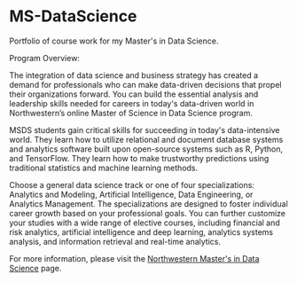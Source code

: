# MS-DataScience

Portfolio of course work for my Master's in Data Science.

Program Overview:

The integration of data science and business strategy has created a demand for professionals who can make data-driven decisions that propel their organizations forward. You can build the essential analysis and leadership skills needed for careers in today's data-driven world in Northwestern’s online Master of Science in Data Science program.

MSDS students gain critical skills for succeeding in today's data-intensive world. They learn how to utilize relational and document database systems and analytics software built upon open-source systems such as R, Python, and TensorFlow. They learn how to make trustworthy predictions using traditional statistics and machine learning methods.

Choose a general data science track or one of four specializations: Analytics and Modeling, Artificial Intelligence, Data Engineering, or Analytics Management. The specializations are designed to foster individual career growth based on your professional goals. You can further customize your studies with a wide range of elective courses, including financial and risk analytics, artificial intelligence and deep learning, analytics systems analysis, and information retrieval and real-time analytics. 

For more information, please visit the <a href="https://sps.northwestern.edu/masters/data-science/">Northwestern Master's in Data Science</a> page.
